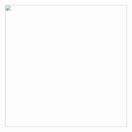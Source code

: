 <img src="https://cdn.discordapp.com/attachments/976454915939532800/1131402952872038400/ken-removebg-preview.png" min-width="400px" max-width="600px" width="400px" align="left">

